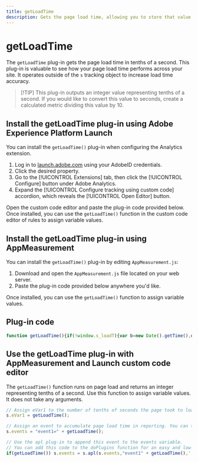 ```yaml
---
title: getLoadTime
description: Gets the page load time, allowing you to store that value in a variable.
---
```


# getLoadTime

The `getLoadTime` plug-in gets the page load time in tenths of a second. This plug-in is valuable to see how your page load time performs across your site. It operates outside of the `s` tracking object to increase load time accuracy.

> [!TIP] This plug-in outputs an integer value representing tenths of a second. If you would like to convert this value to seconds, create a calculated metric dividing this value by 10.

## Install the getLoadTime plug-in using Adobe Experience Platform Launch

You can install the `getLoadTime()` plug-in when configuring the Analytics extension.

1. Log in to [launch.adobe.com](https://launch.adobe.com) using your AdobeID credentials.
2. Click the desired property.
3. Go to the [!UICONTROL Extensions] tab, then click the [!UICONTROL Configure] button under Adobe Analytics.
4. Expand the [!UICONTROL Configure tracking using custom code] accordion, which reveals the [!UICONTROL Open Editor] button.

Open the custom code editor and paste the plug-in code provided below. Once installed, you can use the `getLoadTime()` function in the custom code editor of rules to assign variable values.

## Install the getLoadTime plug-in using AppMeasurement

You can install the `getLoadTime()` plug-in by editing `AppMeasurement.js`:

1. Download and open the `AppMeasurement.js` file located on your web server.
2. Paste the plug-in code provided below anywhere you'd like.

Once installed, you can use the `getLoadTime()` function to assign variable values.

## Plug-in code

```js
function getLoadTime(){if(!window.s_loadT){var b=new Date().getTime(),o=window.performance?performance.timing:0,a=o?o.requestStart:window.inHeadTS||0;s_loadT=a?Math.round((b-a)/100):''}return s_loadT}
```

## Use the getLoadTime plug-in with AppMeasurement and Launch custom code editor

The `getLoadTime()` function runs on page load and returns an integer representing tenths of a second. Use this function to assign variable values. It does not take any arguments.

```js
// Assign eVar1 to the number of tenths of seconds the page took to load
s.eVar1 = getLoadTime();

// Assign an event to accumulate page load time in reporting. You can then create a calculated metric in Analysis Workspace to determine average page load time for each page.
s.events = "event1=" + getLoadTime();

// Use the apl plug-in to append this event to the events variable.
// You can add this code to the doPlugins function for an easy and low-maintenance method to record load time in a custom event.
if(getLoadTime()) s.events = s.apl(s.events,"event1" + getLoadTime(),',',1);
```
